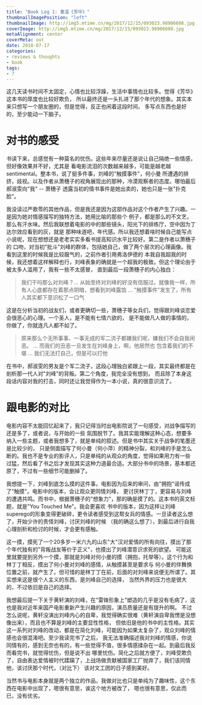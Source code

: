 ```yaml
---
title: "Book Log 1: 重温《芳华》"
thumbnailImagePosition: "left"
thumbnailImage: http://img5.mtime.cn/mg/2017/12/15/093023.98906608.jpg
coverImage: http://img5.mtime.cn/mg/2017/12/15/093023.98906608.jpg
metaAlignment: center
coverMeta: out
date: 2018-07-17
categories:
- reviews & thoughts
- book
tags:
- 7
---
```


这几天读书时间不太固定，心情也比较浮躁，生活中事情也比较多。觉得《芳华》这本书的厚度也比较好欺负，
所以最终还是一头扎进了那个年代的想象。其实本来只想写一个朋友圈的，但是觉得，反正也闲着这段时间，
多写点东西也是好的，至少能动一下脑子。
<!--more-->

# 对书的感受

书读下来，总感觉有一种莫名的忧伤。这些年来尽量还是说让自己隔绝一些情感，但好像效果并不好，尤其是
看电影流泪的次数越来越多，可能是越老越sentimental。整本书，说了挺多件事，刘峰的"触摸事件"，何小曼
所遭遇的排挤，歧视。以及作者从萧穗子的视角展现出的那种，冷漠观察者的态度。哪怕最后郝淑雯向"我" -- 萧穗子
透露当初的情书事件是她出卖的，她也只是一张"扑克脸"。

我没读过严歌苓的其他作品，但是我还是因为这部作品对这个作者产生了兴趣。一是因为她对情感描写的独特方法，她用比喻的那些个
例子，都是那么的不文艺，那么有汗水味。然后我联想着电影的中的那些镜头，阳光下的排练厅，空中因为丁达尔效应看到的灰，就是
那种味道吧，年代感。所以我还想着啥时候自己能写点小说呢，现在想想还是老老实实多看书提高知识水平比较好。第二是作者以萧穗子的
口吻，对当初"批斗"刘峰的群体，包括她自己，做了两个层次的心理画像。我看到这里的时候我是比较服气的，之前作者引用弗洛伊德的
本我自我超我的时候，我还想着这样解释也行，刘峰表象的确就是一个超我的极致。但这个理论由于被太多人滥用了，我有一些不太感冒，
直到最后一段萧穗子的内心独白：

> 我们干吗那么对刘峰？... 从始至终对刘峰的好没有信服过。就像我一样，所有人心底都存在着那点阴暗，想看到刘峰露馅 ...
> "触摸事件"发生了，所有人其实都下意识松了一口气

这是在分析当初的战友们，或者更确切一些，萧穗子等女兵们，觉得跟刘峰谈恋爱会很恶心的心理。一个圣人，是不能有七情六欲的，
是不能做凡人做的事情的，你做了，你就连凡人都不如了。

> 原来那么个无所事事、一事无成的军二流子都嫌我们呢，嫌我们不会自我闲恶。 ... 而我们的丑恶一旦发生在刘峰身上，啊，他居然也
包含着我们的不堪 ... 我们无法打自己，但是可以打他

在书中，郝淑雯的男友是个军二流子，这段心理独白紧跟上一段，其实最终都是在剖析那一代人对"刘峰"的背叛。第二个角度，我完全没有想到，
而且除了本身这段话内容对我的打击，同时还让我觉得作为一本小说，真的很意识流了。


# 跟电影的对比

电影内容不太能回忆起来了，我只记得当时出电影院说了一句感受，对战争描写的还是多了，或者说，与开始的一些
氛围脱节了。我其实能理解这种心态，想要多纳入一些主题，或者我想多了，就是单纯的叙述。但是书中其实关于战争的笔墨还是比较少的，
只是侧面描写了何小曼（何小萍）的精神分裂，和刘峰的手是怎么断的。我也不是专业的影评人，只是单纯的从观众的角度，觉得如果用力有一些
过猛，然后看了书之后才发现其实这种力道最合适。大部分书中的场景，基本都还原了，不过有一些细节可能删掉了。

我想提一下，刘峰到底怎么摸的这件事。电影因为后来的审问，由"拥抱"谣传成了"触摸"。电影中的版本，会让观众更同情刘峰，
更讨厌林丁丁，更容易与刘峰的遭遇共鸣。而书中，根据萧穗子的"想象力"，那的确是摸了的。这本书的英文标题，就是"You Touched Me"。我会更喜欢
书中的版本，因为这样让刘峰superego的形象变得更破碎，更令读者感受到这帮女兵的情感。一旦读者这么想了，开始少许的责怪刘峰，讨厌刘峰的时候
（我的确这么想了），到最后进行自我心理剖析和检讨的时候，才会更有感触。

这一摸，摸死了一个20多岁一米六九的山东"大"汉对爱情的所有向往，摸出了那个年代独有的"背叛战友等价于正义"，也摸出了刘峰潜意识求死的欲望。
可能这里就要提到另外一个摸，那就是刘峰对何小曼的摸（拥抱，托举等）。这个行为和林丁丁相反，摸出了何小曼对刘峰的感情，从触摸甚至是要求与
何小曼的伴舞换位置之前，就产生了。但可惜的是林丁丁在前，后面的对刘峰来说便无所谓了。其实想来这是很个人主义的东西，是刘峰自己的选择，
当然外界的压力也是很大的，不过依旧是自己的选择。

我想最后提一下关于黄轩演的刘峰，在"雷锋形象上"塑造的几乎是没有毛病了，这也是我对近年来国产电影重新产生兴趣的原因，演员质量还是有提升的啊。
不过怎么说呢，黄轩没演出刘峰内心的自卑，我觉得确实很难（黄轩演自卑我愣是没想像出来），而且也不算是刘峰的主要显性性格，
但依旧是他的书中的主性格。其实这一系列对刘峰的改动，都是在简化刘峰，可能因为如果太复杂了，观众刘峰的情感也会很混淆吧。至少我读完书了之后，
我无法准确描述我对刘峰的情感，你说同情有的，感到无奈也有的，有一些觉得不值，很多情感揉杂在一起。到最后我反而看完书，就觉得忧伤，但是说不出
哪里忧伤。简化之后就方便了，刘峰受欺负了，自由表达爱情被时代蹂躏了，上战场做贡献被国家工厂抛弃了，我们该同情他，该讨厌那个时代，（对比下）
该对文工团的日子感到美好。

当然书与电影本身就是两个独立的作品，我做对比也只是单纯为了趣味性，这个东西在电影中出现了，嗯很有意思，诶这个地方被改了，
嗯也很有意思，仅此而已，没有优劣。
